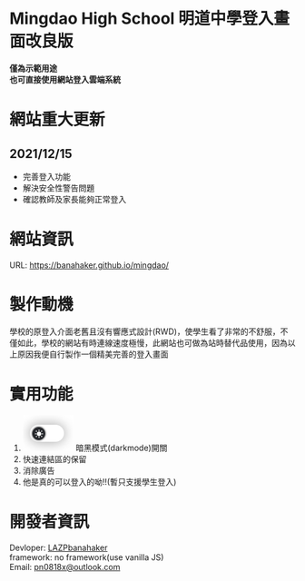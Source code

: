 # Mingdao High School 明道中學登入畫面改良版
**僅為示範用途**  
**也可直接使用網站登入雲端系統**  
# 網站重大更新
## 2021/12/15
- 完善登入功能
- 解決安全性警告問題
- 確認教師及家長能夠正常登入
# 網站資訊
URL: https://banahaker.github.io/mingdao/
# 製作動機
學校的原登入介面老舊且沒有響應式設計(RWD)，使學生看了非常的不舒服，不僅如此，學校的網站有時連線速度極慢，此網站也可做為站時替代品使用，因為以上原因我便自行製作一個精美完善的登入畫面
# 實用功能
1. ![darkmodeScreenShot](img/darkmode.png) 
暗黑模式(darkmode)開關
2. 快速連結區的保留
3. 消除廣告
4. 他是真的可以登入的呦!!(暫只支援學生登入)
# 開發者資訊
Devloper: [LAZPbanahaker](https://github.com/banahaker)  
framework: no framework(use vanilla JS)  
Email: pn0818x@outlook.com  